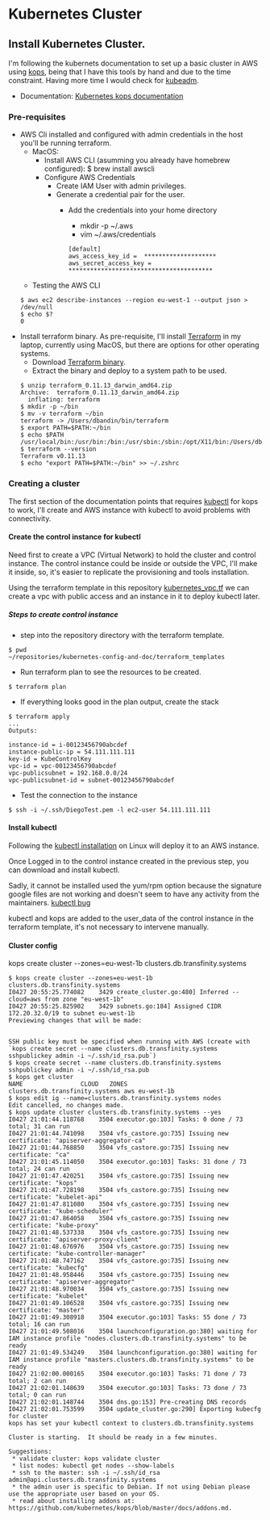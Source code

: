 # Kubernetes Cluster

## Install Kubernetes Cluster.
I'm following the kubernets documentation to set up a basic cluster in AWS using [kops][0], being that I have this tools by hand and due to the time constraint. Having more time I would check for [kubeadm][1].

- Documentation: [Kubernetes kops documentation][2]

### Pre-requisites
- AWS Cli installed and configured with admin credentials in the host you'll be running terraform.
	+ MacOS:
		* Install AWS CLI (asumming you already have homebrew configured):
			$ brew install awscli
		* Configure AWS Credentials
			- Create IAM User with admin privileges.
			- Generate a credential pair for the user.
				+ Add the credentials into your home directory
					* mkdir -p ~/.aws
					* vim ~/.aws/credentials

					```
					[default]
					aws_access_key_id =  ********************
					aws_secret_access_key = ****************************************
					```
	+ Testing the AWS CLI
	```
	$ aws ec2 describe-instances --region eu-west-1 --output json > /dev/null
	$ echo $?
	0
	```
- Install terraform binary. As pre-requisite, I'll install [Terraform][4] in my laptop, currently using MacOS, but there are options for other operating systems.
	+ Download [Terraform binary][5].
	+ Extract the binary and deploy to a system path to be used.
	```
	$ unzip terraform_0.11.13_darwin_amd64.zip
	Archive:  terraform_0.11.13_darwin_amd64.zip
	  inflating: terraform
	$ mkdir -p ~/bin                                                                       
	$ mv -v terraform ~/bin
	terraform -> /Users/dbandin/bin/terraform
	$ export PATH=$PATH:~/bin
	$ echo $PATH
	/usr/local/bin:/usr/bin:/bin:/usr/sbin:/sbin:/opt/X11/bin:/Users/dbandin/bin
	$ terraform --version
	Terraform v0.11.13
	$ echo "export PATH=$PATH:~/bin" >> ~/.zshrc
	```


### Creating a cluster
The first section of the documentation points that requires [kubectl][3] for kops to work, I'll create and AWS instance with kubectl to avoid problems with connectivity.

#### Create the control instance for kubectl
Need first to create a VPC (Virtual Network) to hold the cluster and control instance. The control instance could be inside or outside the VPC, I'll make it inside, so, it's easier to replicate the provisioning and tools installation.

Using the terraform template in this repository [kubernetes_vpc.tf](terraform_templates/kubernetes_vpc.tf) we can create a vpc with public access and an instance in it to deploy kubectl later.

##### Steps to create control instance
- step into the repository directory with the terraform template.
```
$ pwd
~/repositories/kubernetes-config-and-doc/terraform_templates
```
- Run terraform plan to see the resources to be created.
```
$ terraform plan
```
- If everything looks good in the plan output, create the stack
```
$ terraform apply
...
Outputs:

instance-id = i-00123456790abcdef
instance-public-ip = 54.111.111.111
key-id = KubeControlKey
vpc-id = vpc-00123456790abcdef
vpc-publicsubnet = 192.168.0.0/24
vpc-publicsubnet-id = subnet-00123456790abcdef
```
- Test the connection to the instance
```
$ ssh -i ~/.ssh/DiegoTest.pem -l ec2-user 54.111.111.111
```

#### Install kubectl
Following the [kubectl installation][3] on Linux will deploy it to an AWS instance.

Once Logged in to the control instance created in the previous step, you can download and install kubectl.

Sadly, it cannot be installed used the yum/rpm option because the signature google files are not working and doesn't seem to have any activity from the maintainers. [kubectl bug](https://github.com/kubernetes/kubernetes/issues/60134)

kubectl and kops are added to the user_data of the control instance in the terraform template, it's not necessary to intervene manually.


#### Cluster config
kops create cluster --zones=eu-west-1b clusters.db.transfinity.systems

```
$ kops create cluster --zones=eu-west-1b clusters.db.transfinity.systems
I0427 20:55:25.774082    3429 create_cluster.go:480] Inferred --cloud=aws from zone "eu-west-1b"
I0427 20:55:25.825902    3429 subnets.go:184] Assigned CIDR 172.20.32.0/19 to subnet eu-west-1b
Previewing changes that will be made:


SSH public key must be specified when running with AWS (create with `kops create secret --name clusters.db.transfinity.systems sshpublickey admin -i ~/.ssh/id_rsa.pub`)
$ kops create secret --name clusters.db.transfinity.systems sshpublickey admin -i ~/.ssh/id_rsa.pub
$ kops get cluster
NAME				CLOUD	ZONES
clusters.db.transfinity.systems	aws	eu-west-1b
$ kops edit ig --name=clusters.db.transfinity.systems nodes
Edit cancelled, no changes made.
$ kops update cluster clusters.db.transfinity.systems --yes
I0427 21:01:44.118768    3504 executor.go:103] Tasks: 0 done / 73 total; 31 can run
I0427 21:01:44.741098    3504 vfs_castore.go:735] Issuing new certificate: "apiserver-aggregator-ca"
I0427 21:01:44.768850    3504 vfs_castore.go:735] Issuing new certificate: "ca"
I0427 21:01:45.114050    3504 executor.go:103] Tasks: 31 done / 73 total; 24 can run
I0427 21:01:47.420251    3504 vfs_castore.go:735] Issuing new certificate: "kops"
I0427 21:01:47.728198    3504 vfs_castore.go:735] Issuing new certificate: "kubelet-api"
I0427 21:01:47.811080    3504 vfs_castore.go:735] Issuing new certificate: "kube-scheduler"
I0427 21:01:47.864058    3504 vfs_castore.go:735] Issuing new certificate: "kube-proxy"
I0427 21:01:48.537338    3504 vfs_castore.go:735] Issuing new certificate: "apiserver-proxy-client"
I0427 21:01:48.676976    3504 vfs_castore.go:735] Issuing new certificate: "kube-controller-manager"
I0427 21:01:48.747162    3504 vfs_castore.go:735] Issuing new certificate: "kubecfg"
I0427 21:01:48.958446    3504 vfs_castore.go:735] Issuing new certificate: "apiserver-aggregator"
I0427 21:01:48.970034    3504 vfs_castore.go:735] Issuing new certificate: "kubelet"
I0427 21:01:49.106528    3504 vfs_castore.go:735] Issuing new certificate: "master"
I0427 21:01:49.308918    3504 executor.go:103] Tasks: 55 done / 73 total; 16 can run
I0427 21:01:49.508016    3504 launchconfiguration.go:380] waiting for IAM instance profile "nodes.clusters.db.transfinity.systems" to be ready
I0427 21:01:49.534249    3504 launchconfiguration.go:380] waiting for IAM instance profile "masters.clusters.db.transfinity.systems" to be ready
I0427 21:02:00.000165    3504 executor.go:103] Tasks: 71 done / 73 total; 2 can run
I0427 21:02:01.148639    3504 executor.go:103] Tasks: 73 done / 73 total; 0 can run
I0427 21:02:01.148744    3504 dns.go:153] Pre-creating DNS records
I0427 21:02:01.753599    3504 update_cluster.go:290] Exporting kubecfg for cluster
kops has set your kubectl context to clusters.db.transfinity.systems

Cluster is starting.  It should be ready in a few minutes.

Suggestions:
 * validate cluster: kops validate cluster
 * list nodes: kubectl get nodes --show-labels
 * ssh to the master: ssh -i ~/.ssh/id_rsa admin@api.clusters.db.transfinity.systems
 * the admin user is specific to Debian. If not using Debian please use the appropriate user based on your OS.
 * read about installing addons at: https://github.com/kubernetes/kops/blob/master/docs/addons.md.

```


[0]: https://github.com/kubernetes/kops "Kops Repository"
[1]: https://kubernetes.io/docs/reference/setup-tools/kubeadm/kubeadm/ "kubeadm Documentation"
[2]: https://kubernetes.io/docs/setup/custom-cloud/kops/ "Kubernetes kops documentation"
[3]: https://kubernetes.io/docs/tasks/tools/install-kubectl/ "kubectl installation"
[4]: https://www.terraform.io/ "Terraform"
[5]: https://releases.hashicorp.com/terraform/0.11.13/terraform_0.11.13_darwin_amd64.zip "Terraform Binary"